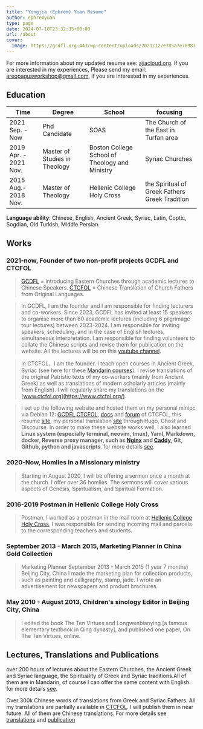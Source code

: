 ```yaml
---
title: "Yongjia (Ephrem) Yuan Resume"
author: ephremyuan
type: page
date: 2024-07-10T23:32:35+00:00
url: /about
cover: 
  image: https://gcdfl.org:443/wp-content/uploads/2021/12/e785a7e78987.png 
---
```

For more information about my updated resume see: [ajiacloud.org](https://www.ajiacloud.org/). If you are interested in my experiences, Please send my email: areopagusworkshop@gmail.com, if you are interested in my experiences. 

## Education 
| Time | Degree  | School | focusing |
| ---- | ---- | ---- | -------- |
| 2021 Sep. -Now | Phd Candidate | SOAS | The Church of the East in Turfan area | 
| 2019 Apr. - 2021 Nov. | Master of Studies in Theology | Boston College School of Theology and Ministry | Syriac Churches | 
| 2015 Aug.- 2018 Nov. | Master of Theology | Hellenic College Holy Cross  | the Spiritual of Greek Fathers Greek Tradition | 

**Language ability**: Chinese, English, Ancient Greek, Syriac, Latin, Coptic, Sogdian, Old Turkish, Middle Persian. 

## Works

### 2021-now, Founder of two non-profit projects GCDFL and CTCFOL

> [GCDFL](https://www.gcdfl.org/) = introducing Eastern Churches through academic lectures to Chinese Speakers. [CTCFOL](https://www.ctcfol.org/) = Chinese Translation of Church Fathers from Original Languages. 

> In GCDFL, I am the founder and I am responsible for finding lecturers and co-workers. Since 2023, GCDFL has invited at least 15 speakers to organise more than 60 academic lectures (including 6 pilgrimage tour lectures) between 2023-2024. I am responsible for inviting speakers, scheduling, and in the case of English lectures, simultaneous interpretation. I am responsible for finding volunteers to collate the Chinese scripts and revise them for publication on the website. All the lectures will be on this [youtube channel](https://www.youtube.com/@gcdfl).

> In CTCFOL，I am the founder. I teach open courses in Ancient Greek, Syriac (see here for these [Mandarin courses](https://forum.ctcfol.org/)). I revise translations of the original Patristic texts of my co-workers (mainly from Ancient Greek) as well as translations of modern scholarly articles (mainly from English). I will regularly share my translations on the [www.ctcfol.org](https://www.ctcfol.org/).

> I set up the following website and hosted them on my personal minipc via Debian 12: [GCDFL](https://www.gcdfl.org/),[CTCFOL](https://www.ctcfol.org/), [docs](https://doc.ctcfol.org/) and [forum](https://forum.ctcfol.org/) of CTCFOL, this resume [site](https://www.ajiacloud.org/), my personal translation [site](https://www.ephremyuan.com/) through Hugo, Ghost and Discourse. In order to make these website works well, I also learned **Linux system (especially terminal, neovim, tmux), Yaml, Markdown, docker, Reverse proxy manager, such as [Nginx](https://nginx.org/en/) and [Caddy](https://caddyserver.com/), Git, Github, python and javascripts**. for more details [see](https://ajiacloud.org/devops/). 

### 2020-Now, Homlies in a Missionary ministry

> Starting in August 2020, I will be offering a sermon once a month at the church. I offer over 36 homlies. The sermons will cover various aspects of Genesis, Spiritualism, and Spiritual Formation.

### 2016-2019 Postman in Hellenic College Holy Cross

> Postman, I worked as a postman in the mail room at [Hellenic College Holy Cross](https://www.hchc.edu/), I was responsible for sending incoming mail and parcels to the corresponding teachers and students. 


### September 2013 - March 2015, Marketing Planner in China Gold Collection

> Marketing Planner September 2013 - March 2015 (1 year 7 months) Beijing City, China I made the marketing plan for collection products, such as painting and calligraphy, stamp, jade. I wrote an advertisement for newspapers and product brochures. 

### May 2010 - August 2013, Children's sinology Editor in Beijing City, China 

> I edited the book The Ten Virtues and Longwenbianying [a famous elementary textbook in Qing dynasty], and published one paper, On The Ten Virtues, online.

## Lectures, Translations and Publications 

over 200 hours of lectures about the Eastern Churches, the Ancient Greek and Syriac language, the Spirituality of Greek and Syriac traditions.All of them are in Mandarin, of course I can offer the same content with English. for more details [see](https://www.ajiacloud.org/lecture/). 

Over 300k Chinese words of translations from Greek and Syriac Fathers. All my translations are partially available in [CTCFOL](https://ctcfol.org/). I will publish them in near future. All of them are Chinese translations. For more details see [translations](https://ajiacloud.org/translation/) and [publication](https://ajiacloud.org/publication/)
